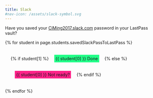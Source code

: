 ```yaml
---
title: Slack
#nav-icon: /assets/slack-symbol.svg
---
```


Have you saved your [CiMing2017.slack.com](https://ciming2017.slack.com) password in your LastPass vault?

<style>
  .page-content a {
    border: solid 0.1em #BCF;
    border-radius: 0.3em;
    padding: 0.1em 1em;
    background-color: #FFF;
  }
  .student-tasks-grid span {
  display: inline-block;
  margin: 1em;
  padding: 0.3em;
  }
  .student-tasks-grid span.done {
  background-color: #2F8;
  }
  .student-tasks-grid span.yet-to-do {
  background-color: #F28;
  }
</style>

<div class="student-tasks-grid" style="display:flex-wrap;">
{% for student in page.students.savedSlackPassToLastPass %}
  <span>
  {% if student[1] %}
    <span class="done">
      {{ student[0] }}
      Done
    </span>
  {% else %}
    <span class="yet-to-do">
      {{ student[0] }}
      Not ready?
    </span>
  {% endif %}
  </span>
{% endfor %}
</div>


